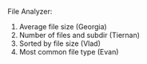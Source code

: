 File Analyzer:
1. Average file size           (Georgia)
2. Number of files and subdir  (Tiernan)
3. Sorted by file size         (Vlad)
4. Most common file type       (Evan)
